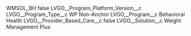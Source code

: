 <?xml version="1.0" encoding="UTF-8"?>
<CustomMetadata xmlns="http://soap.sforce.com/2006/04/metadata" xmlns:xsi="http://www.w3.org/2001/XMLSchema-instance" xmlns:xsd="http://www.w3.org/2001/XMLSchema">
    <label>WMSOL_BH</label>
    <protected>false</protected>
    <values>
        <field>LVGO__Program_Platform_Version__c</field>
        <value xsi:nil="true"/>
    </values>
    <values>
        <field>LVGO__Program_Type__c</field>
        <value xsi:type="xsd:string">WP Non-Anchor</value>
    </values>
    <values>
        <field>LVGO__Program__c</field>
        <value xsi:type="xsd:string">Behavioral Health</value>
    </values>
    <values>
        <field>LVGO__Provider_Based_Care__c</field>
        <value xsi:type="xsd:boolean">false</value>
    </values>
    <values>
        <field>LVGO__Solution__c</field>
        <value xsi:type="xsd:string">Weight Management Plus</value>
    </values>
</CustomMetadata>

